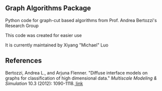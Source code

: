 ## Graph Algorithms Package

Python code for graph-cut based algorithms from Prof. Andrea Bertozzi's Research Group

This code was created for easier use

It is currently maintained by Xiyang "Michael" Luo 

## References

Bertozzi, Andrea L., and Arjuna Flenner. "Diffuse interface models on graphs for classification of high dimensional data." *Multiscale Modeling & Simulation* 10.3 (2012): 1090-1118.<a href="http://epubs.siam.org/doi/pdf/10.1137/11083109X" target="_blank"> link</a>



